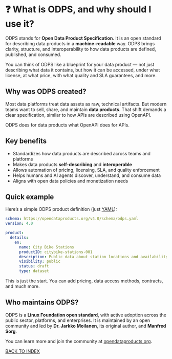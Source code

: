 # ❓ What is ODPS, and why should I use it?

ODPS stands for **Open Data Product Specification**. It is an open standard for describing data products in a **machine-readable** way. ODPS brings clarity, structure, and interoperability to how data products are defined, published, and consumed.

You can think of ODPS like a blueprint for your data product — not just describing what data it contains, but how it can be accessed, under what license, at what price, with what quality and SLA guarantees, and more.

## Why was ODPS created?

Most data platforms treat data assets as raw, technical artifacts. But modern teams want to sell, share, and maintain **data products**. That shift demands a clear specification, similar to how APIs are described using OpenAPI.

ODPS does for data products what OpenAPI does for APIs.

## Key benefits

- Standardizes how data products are described across teams and platforms  
- Makes data products **self-describing** and **interoperable**  
- Allows automation of pricing, licensing, SLA, and quality enforcement  
- Helps humans and AI agents discover, understand, and consume data  
- Aligns with open data policies and monetization needs  

## Quick example

Here’s a simple ODPS product definition (just [YAML](yaml/minimal.yml)):

```yaml
schema: https://opendataproducts.org/v4.0/schema/odps.yaml
version: 4.0

product:
  details:
    en:
      name: City Bike Stations
      productID: citybike-stations-001
      description: Public data about station locations and availability in real-time.
      visibility: public
      status: draft
      type: dataset
```
This is just the start. You can add pricing, data access methods, contracts, and much more.

## Who maintains ODPS?

ODPS is a **Linux Foundation open standard**, with active adoption across the public sector, platforms, and enterprises. It is maintained by an open community and led by **Dr. Jarkko Moilanen**, its original author, and **Manfred Sorg**.

You can learn more and join the community at [opendataproducts.org](https://opendataproducts.org/).

[BACK TO INDEX](https://github.com/Open-Data-Product-Initiative/odps-examples/blob/main/README.md)
